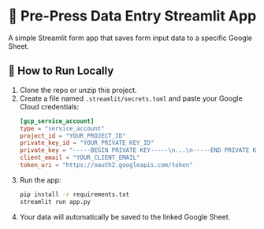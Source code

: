 # 🧾 Pre-Press Data Entry Streamlit App

A simple Streamlit form app that saves form input data to a specific Google Sheet.

## 🚀 How to Run Locally

1. Clone the repo or unzip this project.
2. Create a file named `.streamlit/secrets.toml` and paste your Google Cloud credentials:
   ```toml
   [gcp_service_account]
   type = "service_account"
   project_id = "YOUR_PROJECT_ID"
   private_key_id = "YOUR_PRIVATE_KEY_ID"
   private_key = "-----BEGIN PRIVATE KEY-----\n...\n-----END PRIVATE KEY-----\n"
   client_email = "YOUR_CLIENT_EMAIL"
   token_uri = "https://oauth2.googleapis.com/token"
   ```
3. Run the app:
   ```bash
   pip install -r requirements.txt
   streamlit run app.py
   ```
4. Your data will automatically be saved to the linked Google Sheet.
